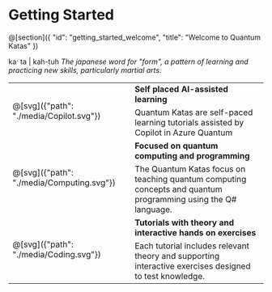 # Getting Started

@[section]({
    "id": "getting_started_welcome",
    "title": "Welcome to Quantum Katas"
})

kaˑ ta | kah-tuh
_The japanese word for "form", a pattern of learning and practicing new skills, particularly martial arts._

<style>
.transparent {
  background: rgba(0, 0, 0, 0.0) !important;
}
</style>
<table>
    <tbody>
        <tr class="transparent" style="border:none;">
            <td rowspan="2" style="border:none;">
                @[svg]({"path": "./media/Copilot.svg"})
            </td>
            <td style="border:none;">
                <b>Self placed AI-assisted learning</b>
            </td>
        </tr>
        <tr class="transparent" style="border:none;">
            <td style="border:none;">
                Quantum Katas are self-paced learning tutorials assisted by Copilot in Azure Quantum
            </td>
        </tr>
        <tr class="transparent" style="border:none;">
            <td rowspan="2" style="border:none;">
                @[svg]({"path": "./media/Computing.svg"})
            </td>
            <td style="border:none;">
                <b>Focused on quantum computing and programming</b>
            </td>
        </tr>
        <tr class="transparent" style="border:none;">
            <td style="border:none;">
                The Quantum Katas focus on teaching quantum computing concepts and quantum programming using the Q# language.
            </td>
        </tr>
        <tr class="transparent" style="border:none;">
            <td rowspan="2" style="border:none;">
                @[svg]({"path": "./media/Coding.svg"})
            </td>
            <td style="border:none;">
                <b>Tutorials with theory and interactive hands on exercises</b>
            </td>
        </tr>
        <tr class="transparent" style="border:none;">
            <td style="border:none;">
                Each tutorial includes relevant theory and supporting interactive exercises designed to test knowledge.
            </td>
        </tr>
    </tbody>
</table>

